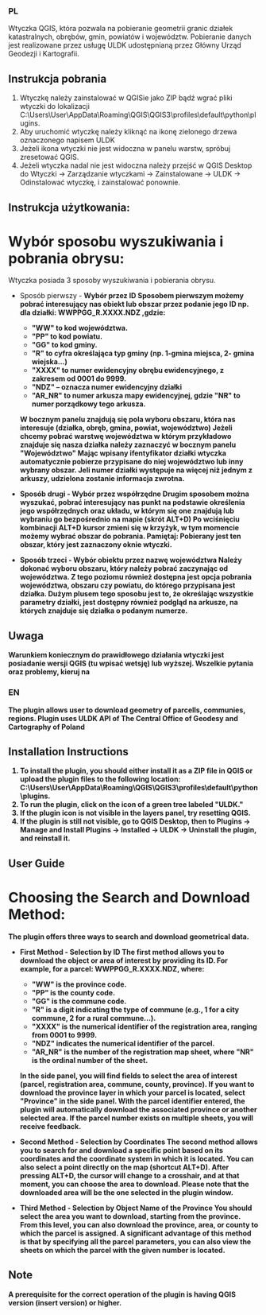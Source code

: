 

### PL
Wtyczka QGIS, która pozwala na pobieranie geometrii granic działek katastralnych, obrębów, gmin, powiatów i województw. Pobieranie danych jest realizowane przez usługę ULDK udostępnianą przez Główny Urząd Geodezji i Kartografii.


## Instrukcja pobrania
1. Wtyczkę należy zainstalować w QGISie jako ZIP bądź wgrać pliki wtyczki do lokalizacji C:\Users\User\AppData\Roaming\QGIS\QGIS3\profiles\default\python\plugins.
2. Aby uruchomić wtyczkę należy kliknąć na ikonę zielonego drzewa oznaczonego napisem ULDK
3. Jeżeli ikona wtyczki nie jest widoczna w panelu warstw, spróbuj zresetować QGIS.
4. Jeżeli wtyczka nadal nie jest widoczna  należy przejść w QGIS Desktop do Wtyczki -> Zarządzanie wtyczkami -> Zainstalowane -> ULDK -> Odinstalować wtyczkę, i zainstalować ponownie.

## Instrukcja użytkowania: 

# Wybór sposobu wyszukiwania i pobrania obrysu:
 Wtyczka posiada 3 sposoby wyszukiwania i pobierania obrysu.

 * Sposób pierwszy - <b>Wybór przez ID<b>
    Sposobem pierwszym możemy pobrać interesujący nas obiekt lub obszar przez podanie jego ID np. dla działki: <b>WWPPGG_R.XXXX.NDZ<b>  ,gdzie:
   - "WW" to kod województwa.
   - "PP" to kod powiatu. 
   - "GG" to kod gminy.
   - "R" to cyfra określająca typ gminy (np. 1-gmina miejsca, 2- gmina wiejska...)
   - "XXXX" to numer ewidencyjny obrębu ewidencyjnego, z zakresem od 0001 do 9999.
   - "NDZ" –  oznacza numer ewidencyjny działki 
   - "AR_NR" to numer arkusza mapy ewidencyjnej, gdzie "NR" to numer porządkowy tego arkusza.


   W bocznym panelu znajdują się pola wyboru obszaru, która nas interesuje (działka, obręb, gmina, powiat, województwo)
   Jeżeli chcemy pobrać warstwę województwa w którym przykładowo znajduje się nasza działka należy zaznaczyć w bocznym panelu "Województwo" 
   Mając wpisany ifentyfikator działki wtyczka automatycznie pobierze przypisane do niej województwo lub inny wybrany obszar.
   Jeli numer działki występuje na więcej niż jednym z arkuszy, udzielona zostanie informacja zwrotna.
 
 * Sposób drugi - <b>Wybór przez współrzędne<b> 
    Drugim sposobem można wyszukać, pobrać interesujący nas punkt na podstawie określenia jego współrzędnych oraz układu, w którym się one znajdują lub wybraniu go bezpośrednio na mapie (skrót ALT+D)
    Po wciśnięciu kombinacji ALT+D kursor zmieni się w krzyżyk, w tym momencie możemy wybrać obszar do pobrania.
     Pamiętaj: Pobierany jest ten obszar, który jest zaznaczony oknie wtyczki.

 * Sposób trzeci - <b>Wybór obiektu przez nazwę województwa
   Należy dokonać wyboru obszaru, który należy pobrać zaczynając od województwa.
   Z tego poziomu również dostępna jest opcja pobrania województwa, obszaru czy powiatu, do którego przypisana jest działka.
   Dużym plusem tego sposobu jest to, że określając wszystkie parametry działki, jest dostępny również podgląd na arkusze, na których znajduje się działka o podanym numerze.

## Uwaga

Warunkiem koniecznym do prawidłowego działania wtyczki jest posiadanie wersji QGIS (tu wpisać wetsję) lub wyższej.
Wszelkie pytania oraz problemy, kieruj na 


### EN
The plugin allows user to download geometry of parcells, communies, regions. Plugin uses ULDK API of The Central Office of Geodesy and Cartography of Poland

## Installation Instructions
1. To install the plugin, you should either install it as a ZIP file in QGIS or upload the plugin files to the following location: C:\Users\User\AppData\Roaming\QGIS\QGIS3\profiles\default\python\plugins.
2. To run the plugin, click on the icon of a green tree labeled "ULDK."
3. If the plugin icon is not visible in the layers panel, try resetting QGIS.
4. If the plugin is still not visible, go to QGIS Desktop, then to Plugins -> Manage and Install Plugins -> Installed -> ULDK -> Uninstall the plugin, and reinstall it.

## User Guide
# Choosing the Search and Download Method:
The plugin offers three ways to search and download geometrical data.

* First Method - <b>Selection by ID<b>
   The first method allows you to download the object or area of interest by providing its ID. For example, for a parcel: <b>WWPPGG_R.XXXX.NDZ<b>, where:

   - "WW" is the province code.
   - "PP" is the county code.
   - "GG" is the commune code.
   - "R" is a digit indicating the type of commune (e.g., 1 for a city commune, 2 for a rural commune...).
   - "XXXX" is the numerical identifier of the registration area, ranging from 0001 to 9999.
   - "NDZ" indicates the numerical identifier of the parcel.
   - "AR_NR" is the number of the registration map sheet, where "NR" is the ordinal number of the sheet.

   In the side panel, you will find fields to select the area of interest (parcel, registration area, commune, county, province). If you want to download the province layer in which your parcel is located, select "Province" in the side panel. With the parcel identifier entered, the plugin will automatically download the associated province or another selected area. If the parcel number exists on multiple sheets, you will receive feedback.

* Second Method - <b>Selection by Coordinates<b>
   The second method allows you to search for and download a specific point based on its coordinates and the coordinate system in which it is located. You can also select a point directly on the map (shortcut ALT+D). After pressing ALT+D, the cursor will change to a crosshair, and at that moment, you can choose the area to download. Please note that the downloaded area will be the one selected in the plugin window.

* Third Method - <b>Selection by Object Name of the Province<b>
   You should select the area you want to download, starting from the province. From this level, you can also download the province, area, or county to which the parcel is assigned. A significant advantage of this method is that by specifying all the parcel parameters, you can also view the sheets on which the parcel with the given number is located.

## Note
A prerequisite for the correct operation of the plugin is having QGIS version (insert version) or higher.
